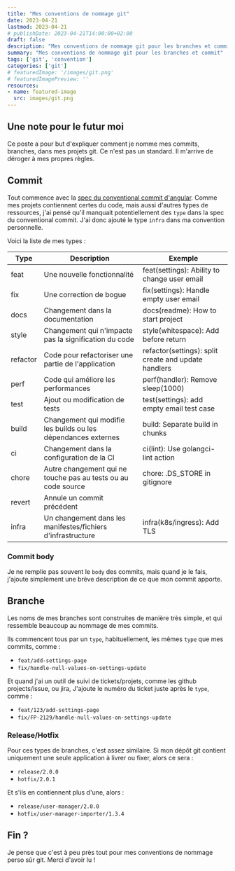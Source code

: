 ```yaml
---
title: "Mes conventions de nommage git"
date: 2023-04-21
lastmod: 2023-04-21
# publishDate: 2023-04-21T14:00:00+02:00
draft: false
description: "Mes conventions de nommage git pour les branches et commit"
summary: "Mes conventions de nommage git pour les branches et commit"
tags: ['git', 'convention']
categories: ['git']
# featuredImage: '/images/git.png'
# featuredImagePreview: ''
resources:
- name: featured-image
  src: images/git.png
---
```


## Une note pour le futur moi

Ce poste a pour but d'expliquer comment je nomme mes commits, branches, dans mes projets git. Ce n'est pas un standard.
Il m'arrive de déroger à mes propres règles.

## Commit

Tout commence avec la [spec du conventional commit d'angular](https://github.com/angular/angular/blob/22b96b9/CONTRIBUTING.md#-commit-message-guidelines).
Comme mes projets contiennent certes du code, mais aussi d'autres types de ressources, j'ai pensé qu'il manquait potentiellement des `type` dans la spec du conventional commit.
J'ai donc ajouté le type `infra` dans ma convention personnelle.

Voici la liste de mes types :

| Type     | Description                                                   | Exemple                                              |
|----------|---------------------------------------------------------------|------------------------------------------------------|
| feat     | Une nouvelle fonctionnalité                                   | feat(settings): Ability to change user email         |
| fix      | Une correction de bogue                                       | fix(settings): Handle empty user email               |
| docs     | Changement dans la documentation                              | docs(readme): How to start project                   |
| style    | Changement qui n'impacte pas la signification du code         | style(whitespace): Add before return                 |
| refactor | Code pour refactoriser une partie de l'application            | refactor(settings): split create and update handlers |
| perf     | Code qui améliore les performances                            | perf(handler): Remove sleep(1000)                    |
| test     | Ajout ou modification de tests                                | test(settings): add empty email test case            |
| build    | Changement qui modifie les builds ou les dépendances externes | build: Separate build in chunks                      |
| ci       | Changement dans la configuration de la CI                     | ci(lint): Use golangci-lint action                   |
| chore    | Autre changement qui ne touche pas au tests ou au code source | chore: .DS_STORE in gitignore                        |
| revert   | Annule un commit précédent                                    |                                                      |
| infra    | Un changement dans les manifestes/fichiers d'infrastructure   | infra(k8s/ingress): Add TLS                          |

### Commit body

Je ne remplie pas souvent le `body` des commits, mais quand je le fais, j'ajoute simplement une brève description de ce que mon commit apporte.

## Branche

Les noms de mes branches sont construites de manière très simple, et qui ressemble beaucoup au nommage de mes commits.

Ils commencent tous par un `type`, habituellement, les mêmes `type` que mes commits, comme :
- `feat/add-settings-page`
- `fix/handle-null-values-on-settings-update`

Et quand j'ai un outil de suivi de tickets/projets, comme les github projects/issue, ou jira,
J'ajoute le numéro du ticket juste après le `type`, comme :
- `feat/123/add-settings-page`
- `fix/FP-2129/handle-null-values-on-settings-update`

### Release/Hotfix

Pour ces types de branches, c'est assez similaire.
Si mon dépôt git contient uniquement une seule application à livrer ou fixer, alors ce sera :
- `release/2.0.0`
- `hotfix/2.0.1`

Et s'ils en contiennent plus d'une, alors :
- `release/user-manager/2.0.0`
- `hotfix/user-manager-importer/1.3.4`

## Fin ?

Je pense que c'est à peu près tout pour mes conventions de nommage perso sûr git. Merci d'avoir lu !